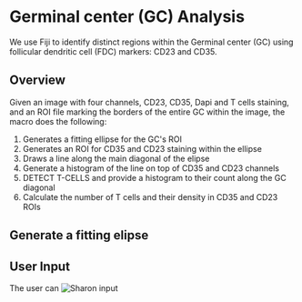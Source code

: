 # Germinal center (GC) Analysis
We use Fiji to identify distinct regions within the  Germinal center (GC) using follicular dendritic cell (FDC) markers: CD23 and CD35.
## Overview
Given an image with four channels, CD23, CD35, Dapi and T cells staining, and an ROI file marking the borders of the entire GC within the image, the macro does the following:
1. Generates a fitting ellipse for the GC's ROI
2. Generates an ROI for CD35 and CD23 staining within the ellipse
3. Draws a line along the main diagonal of the elipse
4. Generate a histogram of the line on top of CD35 and CD23 channels
5. DETECT T-CELLS and provide a histogram to their count along the GC diagonal
6. Calculate the number of T cells and their density in CD35 and CD23 ROIs
## Generate a fitting elipse

## User Input
The user can 
![Sharon input](https://github.com/WIS-MICC-CellObservatory/GC-Analysis-/assets/64706090/cab4211d-5ff3-4c58-b9b4-bf331e3da73e)
